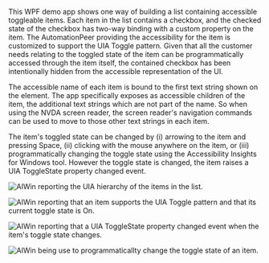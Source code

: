 This WPF demo app shows one way of building a list containing accessible toggleable items. Each item in the list contains a checkbox, and the checked state of the checkbox has two-way binding with a custom property on the item. The AutomationPeer providing the accessibility for the item is customized to support the UIA Toggle pattern. Given that all the customer needs relating to the toggled state of the item can be programmatically accessed through the item itself, the contained checkbox has been intentionally hidden from the accessible representation of the UI.

The accessible name of each item is bound to the first text string shown on the element. The app specifically exposes as accessible children of the item, the additional text strings which are not part of the name. So when using the NVDA screen reader, the screen reader's navigation commands can be used to move to those other text strings in each item.

The item's toggled state can be changed by (i) arrowing to the item and pressing Space, (ii) clicking with the mouse anywhere on the item, or (iii) programmatically changing the toggle state using the Accessibility Insights for Windows tool. However the toggle state is changed, the item raises a UIA ToggleState property changed event.

![AIWin reporting the UIA hierarchy of the items in the list.](./WPF_ToggleableListItem/Assets/ToggleableList_UIAHierarchy.png)

![AIWin reporting that an item supports the UIA Toggle pattern and that its current toggle state is On.](./WPF_ToggleableListItem/Assets/ToggleableList_TogglePatternSupported.png)

![AIWin reporting that a UIA ToggleState property changed event when the item's toggle state changes.](./Assets/ToggleableList_UIAEvents.png)

![AIWin being use to programmaticallty change the toggle state of an item.](./Assets/ToggleableList_ProgrammaticToggle.png)
